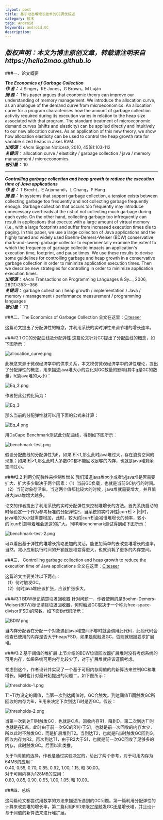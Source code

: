 ```yaml
---
layout: post
title: 基于动态堆增长技术的GC调优综述
category: 技术
tags: Android
keywords: android,GC
description:
---
```

***版权声明：本文为博主原创文章，转载请注明来自https://hello2mao.github.io***
---

###一、论文概要

***The Economics of Garbage Collection***  
***作  者：***  J Singer，RE Jones，G Brown，M Luján  
***摘  要：***  This paper argues that economic theory can improve our understanding of memory management. We introduce the allocation curve, as an analogue of the demand curve from microeconomics. An allocation curve for a program characterises how the amount of garbage collection activity required during its execution varies in relation to the heap size associated with that program. The standard treatment of microeconomic demand curves (shifts and elasticity) can be applied directly and intuitively to our new allocation curves. As an application of this new theory, we show how allocation elasticity can be used to control the heap growth rate for variable sized heaps in Jikes RVM.  
***出版源：***  《Acm Sigplan Notices》, 2010, 45(8):103-112  
***关键词：***  allocation curve / elasticity / garbage collection / java / memory management / microeconomics  
***被引量：***  10

---
***Controlling garbage collection and heap growth to reduce the execution time of Java applications***  
***作  者：***  T Brecht，E Arjomandi，L Chang，P Hang  
***摘  要：***  In systems that support garbage collection, a tension exists between collecting garbage too frequently and not collecting garbage frequently enough. Garbage collection that occurs too frequently may introduce unnecessary overheads at the rist of not collecting much garbage during each cycle. On the other hand, collecting garbage too infrequently can result in applications that execute with a large amount of virtual memory (i.e., with a large footprint) and suffer from increased execution times die to paging. In this paper, we use a large colleciton of Java applications and the highly tuned and widely used Boehm-Demers-Weiser (BDW) conservative mark-and-sweep garbage collector to experimentally examine the extent to which the frequency of garbage collectio impacts an application's execution time, footprint, and pause times. We use these results to devise some guidelines for controlling garbage and heap growth in a conservative garbage collection in order to minimize application execution times. Then we describe new strategies for controlling in order to minimize application execution times.  
***出版源：***  《Acm Transactions on Programming Languages & Sy..., 2006, 28(11):353--366  
***关键词：***  garbage collection / heap growth / implementation / Java / memory / management / performance measurement / programming languages  
***被引量：***  73



###二、The Economics of Garbage Collection
全文在这里：[Citeseer](http://citeseerx.ist.psu.edu/viewdoc/download;jsessionid=CF223C43EEB7D2C4D85275FD75F03E7F?doi=10.1.1.164.2789&rep=rep1&type=pdf)  

这篇论文提出了分配弹性的概念，并利用系统的实时弹性来调节堆的增长速率。

####2.1 GC的分配曲线及分配弹性
这篇论文针对GC提出了分配曲线的概念，如下图所示：

![allocation_curve.png](/public/img/technology/allocation_curve.png)  

此概念来源于微观经济学中的供求关系，本文模仿微观经济学中的弹性理论，提出了分配弹性的概念，用来描述java堆大小的变化对GC数量的影响(其中g是GC的数量，h是java堆的大小)：

![Eq_2.png](/public/img/technology/Eq_2.png)

作者把此公式化简为：

![Eq_3](/public/img/technology/Eq_3.png)

那么当前的分配弹性就可以用下面的公式来计算：

![Eq_4.png](/public/img/technology/Eq_4.png)

用DaCapo Benchmark测试此分配曲线，得到如下图所示：

![benchmark-test.png](/public/img/technology/benchmark-test.png)

假设分配曲线的分配弹性为E，如果|E|<1,那么此时java堆过大，存在浪费空间的现象；如果|E|>1,那么此时大多数GC都不能回收足够的内存，也就是java堆剩余空间过小。

####2.2 利用分配弹性来控制堆增长
我们知道java堆大小或者说java堆是否需要扩大、扩大多少取决于两个因素：（1）当前GC负载，也就是当前GC执行的时间。（2）当前对象存活率。当这两个值都比较大的时候，java堆就需要增大，并且值越大java堆增大越多。

论文的作者提出了利用系统的实时分配弹性来控制堆增长的方法。首先系统启动的时候设定一个作为参考标准的分配弹性E，当系统的实时弹性|currE| > |E|时，java堆的大小就需要增加，此时，较大的|currE|会减慢堆增长的频率，较小的|currE|意味着堆会迅速的扩大。同样用benchmark测试得到如下图所示：

![benchmark-test-2.png](/public/img/technology/benchmark-test-2.png)

可以看出基于弹性的堆增长策略更加的灵活，能更加简单的去改变堆增长的速率，当然，减小应用执行时间的开销就是堆变得更大，也就消耗了更多的内存空间。

###三、 Controlling garbage collection and heap growth to reduce the execution time of Java applications
全文在这里：[Citeseer](http://citeseerx.ist.psu.edu/viewdoc/download;jsessionid=227A37ABF73E6C66E33D41B0EFE7CF96?doi=10.1.1.23.6538&rep=rep1&type=pdf)

这篇论文主要关注以下两点：  
（1）何时触发GC。  
（2）何时java堆应该扩张，应该扩张多大。

####3.1 BDW标记清楚垃圾回收器
针对问题一，作者使用的是Boehm-Demers-Weiser(BDW)标记清除垃圾回收器，何时触发GC取决于一个称为free-space-divisor(FSD)的常数，如下面伪代码所示：

![BDW.png](/public/img/technology/BDW.png)

当内存分配器在分配一个对象遇到java堆空间不够时就会调用此代码，此段代码会检查已使用的内存是否大于heap/FSD，如果是就触发GC，否则就根据要求扩展堆。

####3.2 基于阈值的堆扩展
上节介绍的BDW垃圾回收器扩展堆时没有考虑系统的可用内存，如果系统可用内存比较少了，对于扩展堆就应该谨慎考虑。

考虑到这个，作者设计并实现了一个基于可用内存阈值的的新算法来控制GC和堆增长。同时也针对最开始提出的问题二。如下图所示：

![thresholds-1.png](/public/img/technology/thresholds-1.png)

T1~Ti为设定的阈值，当第一次到达阈值时，GC会触发。到达阈值Ti而触发GC所回收的内存为Ri，Ri用来决定下次到达Ti时是否GC。假设：

![thresholds-2.png](/public/img/technology/thresholds-2.png)

当第一次到达T1时触发GC，也就是C点。回收内存R1，降到D。第二次到达T1时也就是在E点，此时由于前一次GC的R1小于S1，也就是前一次回收的内存太少，所以此时不触发GC，而是扩展堆到T2。当到达T2，也就是F点时触发GC回到G，回收内存为R2。再次到达T1，由于R2大于S1，也就是前一次GC回收了足够多的内存，此时触发GC。后面以此类推。

关于Ti阈值的选择，作者是通过实验决定的，给出了两个参考，对于可用内存为64MB的应用：  0.40, 0.55, 0.70, 0.85, 0.92, 1.00, 1.15, 和 30.00。  对于可用内存为128MB的应用：  0.80, 0.85, 0.90, 0.95, 1.00, 1.05, 和 10.00。
###四、总结
这两篇论文都尝试用数学的方法来描述所遇到的GC问题。第一篇利用分配弹性的计算来改变堆的增长率，第二篇利用FSD来限定是触发GC还是增长堆，并且设计基于阈值的新算法来进行堆扩展。
